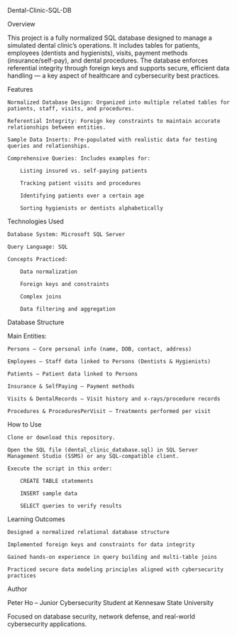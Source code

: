 Dental-Clinic-SQL-DB

Overview

This project is a fully normalized SQL database designed to manage a simulated dental clinic’s operations. It includes tables for patients, employees (dentists and hygienists), visits, payment methods (insurance/self-pay), and dental procedures.
The database enforces referential integrity through foreign keys and supports secure, efficient data handling — a key aspect of healthcare and cybersecurity best practices.

Features

    Normalized Database Design: Organized into multiple related tables for patients, staff, visits, and procedures.

    Referential Integrity: Foreign key constraints to maintain accurate relationships between entities.

    Sample Data Inserts: Pre-populated with realistic data for testing queries and relationships.

    Comprehensive Queries: Includes examples for:

        Listing insured vs. self-paying patients

        Tracking patient visits and procedures

        Identifying patients over a certain age

        Sorting hygienists or dentists alphabetically

Technologies Used

    Database System: Microsoft SQL Server

    Query Language: SQL

    Concepts Practiced:

        Data normalization

        Foreign keys and constraints

        Complex joins

        Data filtering and aggregation

Database Structure

Main Entities:

    Persons – Core personal info (name, DOB, contact, address)

    Employees – Staff data linked to Persons (Dentists & Hygienists)

    Patients – Patient data linked to Persons

    Insurance & SelfPaying – Payment methods

    Visits & DentalRecords – Visit history and x-rays/procedure records

    Procedures & ProceduresPerVisit – Treatments performed per visit

How to Use

    Clone or download this repository.

    Open the SQL file (dental_clinic_database.sql) in SQL Server Management Studio (SSMS) or any SQL-compatible client.

    Execute the script in this order:

        CREATE TABLE statements

        INSERT sample data

        SELECT queries to verify results

Learning Outcomes

    Designed a normalized relational database structure

    Implemented foreign keys and constraints for data integrity

    Gained hands-on experience in query building and multi-table joins

    Practiced secure data modeling principles aligned with cybersecurity practices

Author

Peter Ho – Junior Cybersecurity Student at Kennesaw State University

Focused on database security, network defense, and real-world cybersecurity applications.
